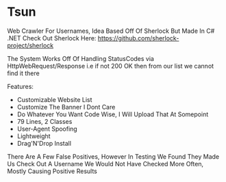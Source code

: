 # Tsun
Web Crawler For Usernames, Idea Based Off Of Sherlock But Made In C# .NET
Check Out Sherlock Here: https://github.com/sherlock-project/sherlock

The System Works Off Of Handling StatusCodes via HttpWebRequest/Response i.e if not 200 OK then from our list we cannot find it there

Features:
- Customizable Website List
- Customize The Banner I Dont Care
- Do Whatever You Want Code Wise, I Will Upload That At Somepoint
- 79 Lines, 2 Classes
- User-Agent Spoofing
- Lightweight
- Drag'N'Drop Install


There Are A Few False Positives, However In Testing We Found They Made Us Check Out A Username We Would Not Have Checked More Often, Mostly Causing Positive Results
